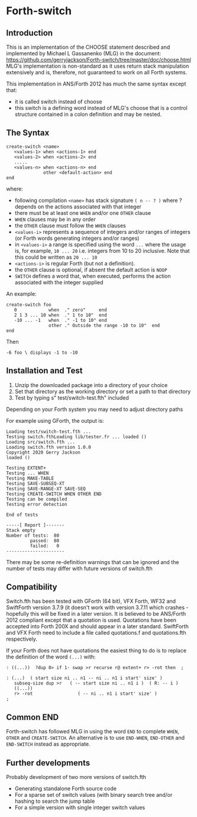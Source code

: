 # Forth-switch

## Introduction

This is an implementation of the CHOOSE statement described and implemented by
Michael L Gassanenko (MLG) in the document:
https://github.com/gerryjackson/Forth-switch/tree/master/doc/choose.html
MLG's implementation is non-standard as it uses return stack manipulation
extensively and is, therefore, not guaranteed to work on all Forth systems.

This implementation in ANS/Forth 2012 has much the same syntax except that:
- it is called switch instead of choose
- this switch is a defining word instead of MLG's choose that is a control structure
contained in a colon definition and may be nested.

## The Syntax

```
create-switch <name>
   <values-1> when <actions-1> end
   <values-2> when <actions-2> end
   .....
   <values-n> when <actions-n> end   
              other <default-action> end
end
```

where:
   - following compilation `<name>` has stack signature `( n -- ? )` where ? depends on
     the actions associated with that integer
   - there must be at least one `WHEN` and/or one `OTHER` clause  
   - `WHEN` clauses may be in any order
   - the `OTHER` clause must follow the `WHEN` clauses
   - `<values-i>` represents a sequence of integers and/or ranges of integers (or
     Forth words generating integers and/or ranges)
   - in `<values-i>` a range is specified using the word `...` where the usage is,
     for example, `10 ... 20` i.e. integers from 10 to 20 inclusive. Note that this
     could be written as `20 ... 10`
   - `<actions-i>` is regular Forth (but not a definition). 
   - the `OTHER` clause is optional, if absent the default action is `NOOP`
   - `SWITCH` defines a word that, when executed, performs the action associated
     with the integer supplied

An example:

```
create-switch foo
   0            when  ." zero"     end
   2 1 3 ... 10 when  ." 1 to 10"  end
   -10 ... -1   when  ." -1 to 10" end
                other ." Outside the range -10 to 10"  end
end
```
 
Then

```
-6 foo \ displays -1 to -10
```

## Installation and Test

1. Unzip the downloaded package into a directory of your choice
2. Set that directory as the working directory or set a path to that directory
3. Test by typing s" test/switch-test.fth" included

Depending on your Forth system you may need to adjust directory paths

For example using GForth, the output is:

```
Loading test/switch-test.fth ...
Testing switch.fthLoading lib/tester.fr ... loaded ()
Loading src/switch.fth ...
Loading switch.fth version 1.0.0
Copyright 2020 Gerry Jackson
loaded ()

Testing EXTENT+
Testing ... WHEN
Testing MAKE-TABLE
Testing SAVE-SUBSEQ-XT
Testing SAVE-RANGE-XT SAVE-SEQ
Testing CREATE-SWITCH WHEN OTHER END
Testing can be compiled
Testing error detection

End of tests

-----[ Report ]-------
Stack empty
Number of tests:  80
         passed:  80
         failed:   0
----------------------
```
There may be some re-definition warnings that can be ignored and the number of tests may differ with future versions of switch.fth

## Compatibility

Switch.fth has been tested with GForth (64 bit), VFX Forth, WF32 and SwiftForth version 3.7.9 (it doesn't work with version 3.7.11 which crashes - hopefully this will be fixed in a later version. It is believed to be ANS/Forth 2012 compliant except that a quotation is used. Quotations have been accepted into Forth 200X and should appear in a later standard.
SwiftForth and VFX Forth need to include a file called quotations.f and quotations.fth respectively.

If your Forth does not have quotations the easiest thing to do is to replace the definition of the word `(...)` with:

```
: ((...))  ?dup 0> if 1- swap >r recurse r@ extent+ r> -rot then  ;

: (...)  ( start size ni .. n1 -- ni .. n1 i start' size' )
   subseq-size dup >r   ( -- start size ni .. n1 i )  ( R: -- i )
   ((...))
   r> -rot                 ( -- ni .. n1 i start' size' )
;
``` 

## Common END

Forth-switch has followed MLG in using the word `END` to complete `WHEN`, `OTHER` and `CREATE-SWITCH`. An alternative is to use `END-WHEN`, `END-OTHER` and `END-SWITCH` instead as appropriate.

## Further developments

Probably development of two more versions of switch.fth
* Generating standalone Forth source code
* For a sparse set of switch values (with binary search tree and/or hashing to search the jump table
* For a simple version with single integer switch values


